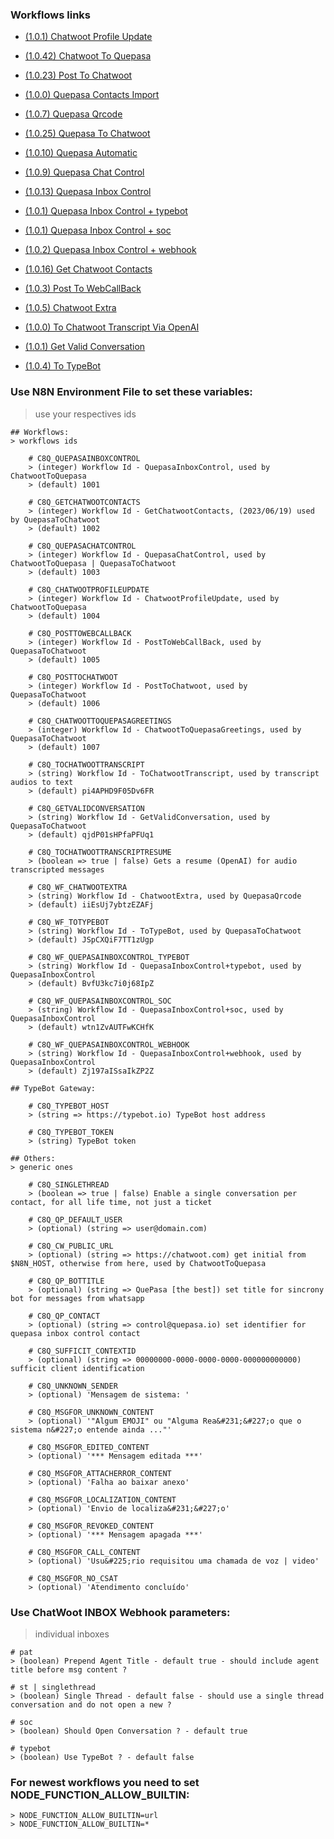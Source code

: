 ### Workflows links

* [(1.0.1) Chatwoot Profile Update](https://raw.githubusercontent.com/nocodeleaks/quepasa/main/extra/n8n%2Bchatwoot/ChatwootProfileUpdate.json)
* [(1.0.42) Chatwoot To Quepasa](https://raw.githubusercontent.com/nocodeleaks/quepasa/main/extra/n8n%2Bchatwoot/ChatwootToQuepasa.json)
* [(1.0.23) Post To Chatwoot](https://raw.githubusercontent.com/nocodeleaks/quepasa/main/extra/n8n%2Bchatwoot/PostToChatwoot.json)

* [(1.0.0) Quepasa Contacts Import](https://raw.githubusercontent.com/nocodeleaks/quepasa/refs/heads/main/extra/n8n%2Bchatwoot/QuepasaContactsImport.json)
* [(1.0.7) Quepasa Qrcode](https://raw.githubusercontent.com/nocodeleaks/quepasa/main/extra/n8n%2Bchatwoot/QuepasaQrcode.json)
* [(1.0.25) Quepasa To Chatwoot](https://raw.githubusercontent.com/nocodeleaks/quepasa/main/extra/n8n%2Bchatwoot/QuepasaToChatwoot.json)
* [(1.0.10) Quepasa Automatic](https://raw.githubusercontent.com/nocodeleaks/quepasa/main/extra/n8n%2Bchatwoot/QuepasaAutomatic.json)
* [(1.0.9) Quepasa Chat Control](https://raw.githubusercontent.com/nocodeleaks/quepasa/main/extra/n8n%2Bchatwoot/QuepasaChatControl.json)

* [(1.0.13) Quepasa Inbox Control](https://raw.githubusercontent.com/nocodeleaks/quepasa/main/extra/n8n%2Bchatwoot/QuepasaInboxControl.json)
* [(1.0.1) Quepasa Inbox Control + typebot](https://raw.githubusercontent.com/nocodeleaks/quepasa/refs/heads/main/extra/n8n%2Bchatwoot/QuepasaInboxControl_typebot.json)
* [(1.0.1) Quepasa Inbox Control + soc](https://raw.githubusercontent.com/nocodeleaks/quepasa/refs/heads/main/extra/n8n%2Bchatwoot/QuepasaInboxControl_soc.json)
* [(1.0.2) Quepasa Inbox Control + webhook](https://raw.githubusercontent.com/nocodeleaks/quepasa/refs/heads/main/extra/n8n%2Bchatwoot/QuepasaInboxControl_webhook.json)

* [(1.0.16) Get Chatwoot Contacts](https://raw.githubusercontent.com/nocodeleaks/quepasa/main/extra/n8n%2Bchatwoot/GetChatwootContacts.json)
* [(1.0.3) Post To WebCallBack](https://raw.githubusercontent.com/nocodeleaks/quepasa/main/extra/n8n%2Bchatwoot/PostToWebCallBack.json)
* [(1.0.5) Chatwoot Extra](https://raw.githubusercontent.com/nocodeleaks/quepasa/main/extra/n8n%2Bchatwoot/ChatwootExtra.json)
* [(1.0.0) To Chatwoot Transcript Via OpenAI](https://raw.githubusercontent.com/nocodeleaks/quepasa/refs/heads/main/extra/n8n%2Bchatwoot/ToChatwootTranscriptViaOpenAI.json)
* [(1.0.1) Get Valid Conversation](https://raw.githubusercontent.com/nocodeleaks/quepasa/refs/heads/main/extra/n8n%2Bchatwoot/GetValidConversation.json)
* [(1.0.4) To TypeBot](https://raw.githubusercontent.com/nocodeleaks/quepasa/refs/heads/main/extra/n8n%2Bchatwoot/ToTypeBot.json)

### Use N8N Environment File to set these variables:
> use your respectives ids

	## Workflows:
	> workflows ids

		# C8Q_QUEPASAINBOXCONTROL
		> (integer) Workflow Id - QuepasaInboxControl, used by ChatwootToQuepasa
		> (default) 1001

		# C8Q_GETCHATWOOTCONTACTS
		> (integer) Workflow Id - GetChatwootContacts, (2023/06/19) used by QuepasaToChatwoot
		> (default) 1002
			
		# C8Q_QUEPASACHATCONTROL
		> (integer) Workflow Id - QuepasaChatControl, used by ChatwootToQuepasa | QuepasaToChatwoot
		> (default) 1003
		
		# C8Q_CHATWOOTPROFILEUPDATE
		> (integer) Workflow Id - ChatwootProfileUpdate, used by ChatwootToQuepasa
		> (default) 1004
		
		# C8Q_POSTTOWEBCALLBACK
		> (integer) Workflow Id - PostToWebCallBack, used by QuepasaToChatwoot
		> (default) 1005
		
		# C8Q_POSTTOCHATWOOT
		> (integer) Workflow Id - PostToChatwoot, used by QuepasaToChatwoot
		> (default) 1006
		
		# C8Q_CHATWOOTTOQUEPASAGREETINGS
		> (integer) Workflow Id - ChatwootToQuepasaGreetings, used by QuepasaToChatwoot
		> (default) 1007
			
		# C8Q_TOCHATWOOTTRANSCRIPT
		> (string) Workflow Id - ToChatwootTranscript, used by transcript audios to text
		> (default) pi4APHD9F05Dv6FR
		
		# C8Q_GETVALIDCONVERSATION
		> (string) Workflow Id - GetValidConversation, used by QuepasaToChatwoot
		> (default) qjdP01sHPfaPFUq1
		
		# C8Q_TOCHATWOOTTRANSCRIPTRESUME
		> (boolean => true | false) Gets a resume (OpenAI) for audio transcripted messages
			
		# C8Q_WF_CHATWOOTEXTRA
		> (string) Workflow Id - ChatwootExtra, used by QuepasaQrcode
		> (default) iiEsUj7ybtzEZAFj
		
		# C8Q_WF_TOTYPEBOT
		> (string) Workflow Id - ToTypeBot, used by QuepasaToChatwoot 
		> (default) JSpCXQiF7TT1zUgp
		
		# C8Q_WF_QUEPASAINBOXCONTROL_TYPEBOT
		> (string) Workflow Id - QuepasaInboxControl+typebot, used by QuepasaInboxControl  
		> (default) BvfU3kc7i0j68IpZ
		
		# C8Q_WF_QUEPASAINBOXCONTROL_SOC
		> (string) Workflow Id - QuepasaInboxControl+soc, used by QuepasaInboxControl  
		> (default) wtn1ZvAUTFwKCHfK
			
		# C8Q_WF_QUEPASAINBOXCONTROL_WEBHOOK
		> (string) Workflow Id - QuepasaInboxControl+webhook, used by QuepasaInboxControl  
		> (default) Zj197aISsaIkZP2Z

	## TypeBot Gateway:	
	
		# C8Q_TYPEBOT_HOST	
		> (string => https://typebot.io) TypeBot host address
		
		# C8Q_TYPEBOT_TOKEN
		> (string) TypeBot token
	
	## Others:
	> generic ones
		
		# C8Q_SINGLETHREAD
		> (boolean => true | false) Enable a single conversation per contact, for all life time, not just a ticket
		
		# C8Q_QP_DEFAULT_USER
		> (optional) (string => user@domain.com)

		# C8Q_CW_PUBLIC_URL
		> (optional) (string => https://chatwoot.com) get initial from $N8N_HOST, otherwise from here, used by ChatwootToQuepasa

		# C8Q_QP_BOTTITLE
		> (optional) (string => QuePasa [the best]) set title for sincrony bot for messages from whatsapp

		# C8Q_QP_CONTACT
		> (optional) (string => control@quepasa.io) set identifier for quepasa inbox control contact
		
		# C8Q_SUFFICIT_CONTEXTID
		> (optional) (string => 00000000-0000-0000-0000-000000000000) sufficit client identification

		# C8Q_UNKNOWN_SENDER
		> (optional) 'Mensagem de sistema: '
		
		# C8Q_MSGFOR_UNKNOWN_CONTENT
		> (optional) '"Algum EMOJI" ou "Alguma Rea&#231;&#227;o que o sistema n&#227;o entende ainda ..."'
		
		# C8Q_MSGFOR_EDITED_CONTENT
		> (optional) '*** Mensagem editada ***'
		
		# C8Q_MSGFOR_ATTACHERROR_CONTENT
		> (optional) 'Falha ao baixar anexo'
		
		# C8Q_MSGFOR_LOCALIZATION_CONTENT
		> (optional) 'Envio de localiza&#231;&#227;o'
		
		# C8Q_MSGFOR_REVOKED_CONTENT
		> (optional) '*** Mensagem apagada ***'
		
		# C8Q_MSGFOR_CALL_CONTENT
		> (optional) 'Usu&#225;rio requisitou uma chamada de voz | video'
		
		# C8Q_MSGFOR_NO_CSAT
		> (optional) 'Atendimento concluído'

### Use ChatWoot INBOX Webhook parameters:
> individual inboxes

	# pat
	> (boolean) Prepend Agent Title - default true - should include agent title before msg content ?
	
	# st | singlethread
	> (boolean) Single Thread - default false - should use a single thread conversation and do not open a new ?
	
	# soc
	> (boolean) Should Open Conversation ? - default true
	
	# typebot
	> (boolean) Use TypeBot ? - default false
	
	
	
### For newest workflows you need to set NODE_FUNCTION_ALLOW_BUILTIN:

	> NODE_FUNCTION_ALLOW_BUILTIN=url
	> NODE_FUNCTION_ALLOW_BUILTIN=*